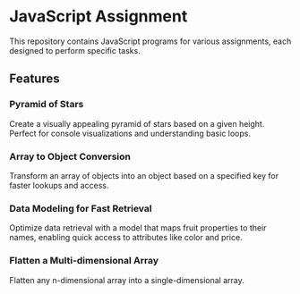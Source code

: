# JavaScript Assignment

This repository contains JavaScript programs for various assignments, each designed to perform specific tasks.

## Features

### Pyramid of Stars
Create a visually appealing pyramid of stars based on a given height. Perfect for console visualizations and understanding basic loops.

### Array to Object Conversion
Transform an array of objects into an object based on a specified key for faster lookups and access.

### Data Modeling for Fast Retrieval
Optimize data retrieval with a model that maps fruit properties to their names, enabling quick access to attributes like color and price.

### Flatten a Multi-dimensional Array
Flatten any n-dimensional array into a single-dimensional array.



